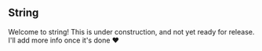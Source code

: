 ## String

Welcome to string! This is under construction, and not yet ready for release. I'll add more info once it's done :heart:
  
